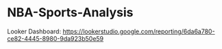 # NBA-Sports-Analysis

Looker Dashboard: https://lookerstudio.google.com/reporting/6da6a780-ce82-4445-8980-9da923b50e59
